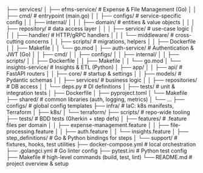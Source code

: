├── services/
│   ├── efms-service/                # Expense & File Management (Go)
│   │   ├── cmd/                      # entrypoint (main.go)
│   │   ├── configs/                  # service-specific config
│   │   ├── internal/
│   │   │   ├── domain/               # entities & value objects
│   │   │   ├── repository/           # data access layer
│   │   │   ├── service/              # use-case logic
│   │   │   ├── handler/              # HTTP/gRPC handlers
│   │   │   └── middleware/           # cross-cutting concerns
│   │   ├── scripts/                  # migrations, helpers
│   │   ├── Dockerfile
│   │   ├── Makefile
│   │   └── go.mod
│   ├── auth-service/                # Authentication & JWT (Go)
│   │   ├── cmd/
│   │   ├── configs/
│   │   ├── internal/
│   │   ├── scripts/
│   │   ├── Dockerfile
│   │   ├── Makefile
│   │   └── go.mod
│   └── insights-service/            # Insights & ETL (Python)
│       ├── app/
│       │   ├── api/                  # FastAPI routers
│       │   ├── core/                 # startup & settings
│       │   ├── models/               # Pydantic schemas
│       │   ├── services/             # business logic
│       │   ├── repositories/         # DB access
│       │   └── deps.py               # DI definitions
│       ├── tests/                    # unit & integration tests
│       ├── Dockerfile
│       ├── pyproject.toml
│       └── Makefile
├── shared/                          # common libraries (auth, logging, metrics)
│   └── …
├── configs/                         # global config templates
├── infra/                           # IaC: k8s manifests, Terraform
│   ├── k8s/
│   └── terraform/
├── scripts/                         # repo-wide tooling
├── tests/                           # BDD tests (Gherkin + step defs)
│   ├── features/                    # .feature files per domain
│   │   ├── expense-management.feature
│   │   ├── file-processing.feature
│   │   ├── auth.feature
│   │   └── insights.feature
│   ├── step_definitions/            # Go & Python bindings for steps
│   └── support/                     # fixtures, hooks, test utilities
├── docker-compose.yml               # local orchestration
├── .golangci.yml                    # Go linter config
├── pytest.ini                       # Python test config
├── Makefile                         # high-level commands (build, test, lint)
└── README.md                        # project overview & setup
